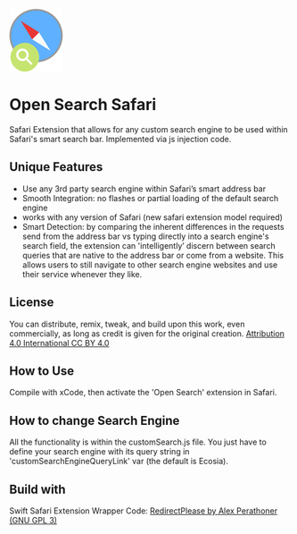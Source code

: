 ![Open Safari Logo](Icon_OpenSearchSafari.png)

# Open Search Safari
Safari Extension that allows for any custom search engine to be used within Safari's smart search bar. Implemented via js injection code.

## Unique Features
- Use any 3rd party search engine within Safari’s smart address bar
- Smooth Integration: no flashes or partial loading of the default search engine
- works with any version of Safari (new safari extension model required)
- Smart Detection: by comparing the inherent differences in the requests send from the address bar vs typing directly into a search engine's search field, the extension can 'intelligently’ discern between search queries that are native to the address bar or come from a website. This allows users to still navigate to other search engine websites and use their service whenever they like.

## License
You can distribute, remix, tweak, and build upon this work,
even commercially, as long as credit is given for the original creation.
[Attribution 4.0 International CC BY 4.0](https://creativecommons.org/licenses/by/4.0/)

## How to Use
Compile with xCode, then activate the 'Open Search' extension in Safari.

## How to change Search Engine
All the functionality is within the customSearch.js file. You just have to define your search engine with its query string in 'customSearchEngineQueryLink' var (the default is Ecosia).

## Build with
Swift Safari Extension Wrapper Code:
[RedirectPlease by Alex Perathoner (GNU GPL 3)](https://github.com/AlexPerathoner/RedirectPlease)
